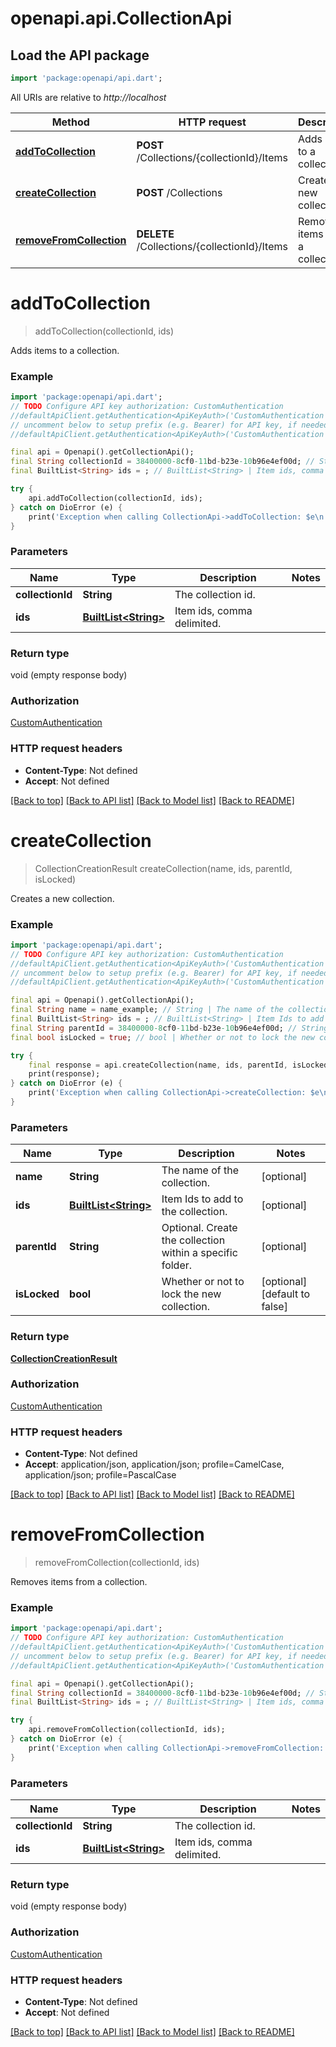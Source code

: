 # openapi.api.CollectionApi

## Load the API package
```dart
import 'package:openapi/api.dart';
```

All URIs are relative to *http://localhost*

Method | HTTP request | Description
------------- | ------------- | -------------
[**addToCollection**](CollectionApi.md#addtocollection) | **POST** /Collections/{collectionId}/Items | Adds items to a collection.
[**createCollection**](CollectionApi.md#createcollection) | **POST** /Collections | Creates a new collection.
[**removeFromCollection**](CollectionApi.md#removefromcollection) | **DELETE** /Collections/{collectionId}/Items | Removes items from a collection.


# **addToCollection**
> addToCollection(collectionId, ids)

Adds items to a collection.

### Example
```dart
import 'package:openapi/api.dart';
// TODO Configure API key authorization: CustomAuthentication
//defaultApiClient.getAuthentication<ApiKeyAuth>('CustomAuthentication').apiKey = 'YOUR_API_KEY';
// uncomment below to setup prefix (e.g. Bearer) for API key, if needed
//defaultApiClient.getAuthentication<ApiKeyAuth>('CustomAuthentication').apiKeyPrefix = 'Bearer';

final api = Openapi().getCollectionApi();
final String collectionId = 38400000-8cf0-11bd-b23e-10b96e4ef00d; // String | The collection id.
final BuiltList<String> ids = ; // BuiltList<String> | Item ids, comma delimited.

try {
    api.addToCollection(collectionId, ids);
} catch on DioError (e) {
    print('Exception when calling CollectionApi->addToCollection: $e\n');
}
```

### Parameters

Name | Type | Description  | Notes
------------- | ------------- | ------------- | -------------
 **collectionId** | **String**| The collection id. | 
 **ids** | [**BuiltList&lt;String&gt;**](String.md)| Item ids, comma delimited. | 

### Return type

void (empty response body)

### Authorization

[CustomAuthentication](../README.md#CustomAuthentication)

### HTTP request headers

 - **Content-Type**: Not defined
 - **Accept**: Not defined

[[Back to top]](#) [[Back to API list]](../README.md#documentation-for-api-endpoints) [[Back to Model list]](../README.md#documentation-for-models) [[Back to README]](../README.md)

# **createCollection**
> CollectionCreationResult createCollection(name, ids, parentId, isLocked)

Creates a new collection.

### Example
```dart
import 'package:openapi/api.dart';
// TODO Configure API key authorization: CustomAuthentication
//defaultApiClient.getAuthentication<ApiKeyAuth>('CustomAuthentication').apiKey = 'YOUR_API_KEY';
// uncomment below to setup prefix (e.g. Bearer) for API key, if needed
//defaultApiClient.getAuthentication<ApiKeyAuth>('CustomAuthentication').apiKeyPrefix = 'Bearer';

final api = Openapi().getCollectionApi();
final String name = name_example; // String | The name of the collection.
final BuiltList<String> ids = ; // BuiltList<String> | Item Ids to add to the collection.
final String parentId = 38400000-8cf0-11bd-b23e-10b96e4ef00d; // String | Optional. Create the collection within a specific folder.
final bool isLocked = true; // bool | Whether or not to lock the new collection.

try {
    final response = api.createCollection(name, ids, parentId, isLocked);
    print(response);
} catch on DioError (e) {
    print('Exception when calling CollectionApi->createCollection: $e\n');
}
```

### Parameters

Name | Type | Description  | Notes
------------- | ------------- | ------------- | -------------
 **name** | **String**| The name of the collection. | [optional] 
 **ids** | [**BuiltList&lt;String&gt;**](String.md)| Item Ids to add to the collection. | [optional] 
 **parentId** | **String**| Optional. Create the collection within a specific folder. | [optional] 
 **isLocked** | **bool**| Whether or not to lock the new collection. | [optional] [default to false]

### Return type

[**CollectionCreationResult**](CollectionCreationResult.md)

### Authorization

[CustomAuthentication](../README.md#CustomAuthentication)

### HTTP request headers

 - **Content-Type**: Not defined
 - **Accept**: application/json, application/json; profile=CamelCase, application/json; profile=PascalCase

[[Back to top]](#) [[Back to API list]](../README.md#documentation-for-api-endpoints) [[Back to Model list]](../README.md#documentation-for-models) [[Back to README]](../README.md)

# **removeFromCollection**
> removeFromCollection(collectionId, ids)

Removes items from a collection.

### Example
```dart
import 'package:openapi/api.dart';
// TODO Configure API key authorization: CustomAuthentication
//defaultApiClient.getAuthentication<ApiKeyAuth>('CustomAuthentication').apiKey = 'YOUR_API_KEY';
// uncomment below to setup prefix (e.g. Bearer) for API key, if needed
//defaultApiClient.getAuthentication<ApiKeyAuth>('CustomAuthentication').apiKeyPrefix = 'Bearer';

final api = Openapi().getCollectionApi();
final String collectionId = 38400000-8cf0-11bd-b23e-10b96e4ef00d; // String | The collection id.
final BuiltList<String> ids = ; // BuiltList<String> | Item ids, comma delimited.

try {
    api.removeFromCollection(collectionId, ids);
} catch on DioError (e) {
    print('Exception when calling CollectionApi->removeFromCollection: $e\n');
}
```

### Parameters

Name | Type | Description  | Notes
------------- | ------------- | ------------- | -------------
 **collectionId** | **String**| The collection id. | 
 **ids** | [**BuiltList&lt;String&gt;**](String.md)| Item ids, comma delimited. | 

### Return type

void (empty response body)

### Authorization

[CustomAuthentication](../README.md#CustomAuthentication)

### HTTP request headers

 - **Content-Type**: Not defined
 - **Accept**: Not defined

[[Back to top]](#) [[Back to API list]](../README.md#documentation-for-api-endpoints) [[Back to Model list]](../README.md#documentation-for-models) [[Back to README]](../README.md)


